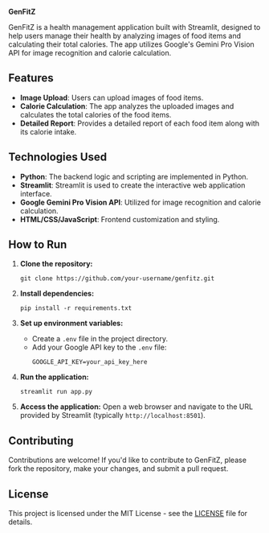  **GenFitZ**

GenFitZ is a health management application built with Streamlit, designed to help users manage their health by analyzing images of food items and calculating their total calories. The app utilizes Google's Gemini Pro Vision API for image recognition and calorie calculation.

## **Features**

- **Image Upload**: Users can upload images of food items.
- **Calorie Calculation**: The app analyzes the uploaded images and calculates the total calories of the food items.
- **Detailed Report**: Provides a detailed report of each food item along with its calorie intake.

## **Technologies Used**

- **Python**: The backend logic and scripting are implemented in Python.
- **Streamlit**: Streamlit is used to create the interactive web application interface.
- **Google Gemini Pro Vision API**: Utilized for image recognition and calorie calculation.
- **HTML/CSS/JavaScript**: Frontend customization and styling.

## **How to Run**

1. **Clone the repository:**
   ```
   git clone https://github.com/your-username/genfitz.git
   ```

2. **Install dependencies:**
   ```
   pip install -r requirements.txt
   ```

3. **Set up environment variables:**
   - Create a `.env` file in the project directory.
   - Add your Google API key to the `.env` file:
     ```
     GOOGLE_API_KEY=your_api_key_here
     ```

4. **Run the application:**
   ```
   streamlit run app.py
   ```

5. **Access the application:**
   Open a web browser and navigate to the URL provided by Streamlit (typically `http://localhost:8501`).

## **Contributing**

Contributions are welcome! If you'd like to contribute to GenFitZ, please fork the repository, make your changes, and submit a pull request.

## **License**

This project is licensed under the MIT License - see the [LICENSE](LICENSE) file for details.
